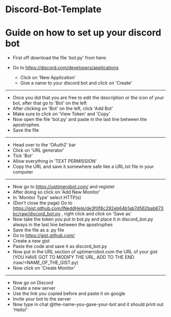 # Discord-Bot-Template
#
# Guide on how to set up your discord bot

- First off download the file 'bot.py' from here: 

- Go to https://discord.com/developers/applications
    - Click on 'New Application'
    - Give a name to your discord bot and click on 'Create'

---

- Once you did that you are free to edit the description or the icon of your bot, after that go to 'Bot' on the left
- After clicking on 'Bot' on the left, click 'Add Bot'
- Make sure to click on 'View Token' and 'Copy'
- Now open the file 'bot.py' and paste in the last line between the apostrophes
- Save the file
    
---

- Head over to the 'OAuth2' bar
- Click on 'URL generator'
- Tick 'Bot'
- Allow everything in 'TEXT PERMISSION'
- Copy the URL and save it somewhere safe like a URL.txt file in your computer

---

- Now go to https://uptimerobot.com/ and register
- After doing so click on 'Add New Monitor'
- In 'Monitor Type' select HTTP(s)
- (Don't close the page) Go to https://gist.github.com/INeddHelp/de3f0f8c292eb64b1ab7d562bab673bc/raw/discord_bot.py , right click and click on 'Save as'
- Now take the token you put in bot.py and place it in discord_bot.py always in the last line between the apostrophes
- Save the file as a .py file 
- Go to https://gist.github.com/
- Create a new gist
- Paste the code and save it as discord_bot.py
- Now put in the URL section of uptimerrobot.com the URL of your gist (YOU HAVE GOT TO MODIFY THE URL, ADD TO THE END /raw/<NAME_OF_THE_GIST.py)
- Now click on 'Create Monitor'

---

- Now go on Discord
- Create a new server
- Use the link you copied before and paste it on google
- Invite your bot to the server 
- Now type in chat @the-name-you-gave-your-bot and it should print out 'Hello!'

